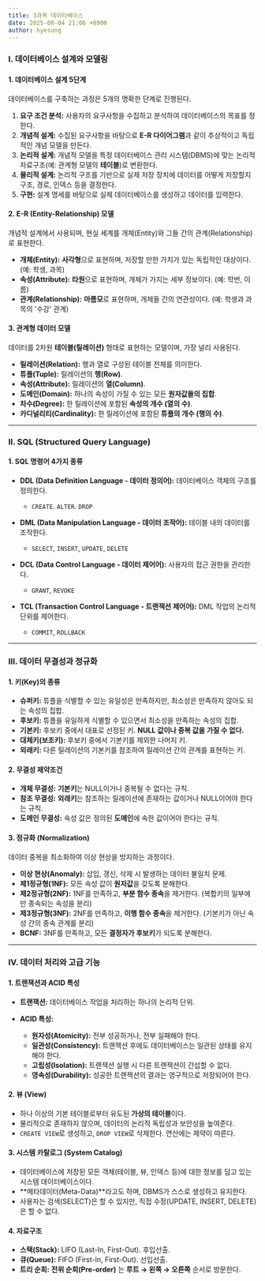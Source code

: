 ```yaml
---
title: 3과목 데이터베이스
date: 2025-08-04 21:06 +0900
author: hyesung
---
```

### **Ⅰ. 데이터베이스 설계와 모델링**

#### **1. 데이터베이스 설계 5단계**

데이터베이스를 구축하는 과정은 5개의 명확한 단계로 진행된다.

1. **요구 조건 분석:** 사용자의 요구사항을 수집하고 분석하여 데이터베이스의 목표를 정한다.
2. **개념적 설계:** 수집된 요구사항을 바탕으로 **E-R 다이어그램**과 같이 추상적이고 독립적인 개념 모델을 만든다.
3. **논리적 설계:** 개념적 모델을 특정 데이터베이스 관리 시스템(DBMS)에 맞는 논리적 자료구조(예: 관계형 모델의 **테이블**)로 변환한다.
4. **물리적 설계:** 논리적 구조를 기반으로 실제 저장 장치에 데이터를 어떻게 저장할지 구조, 경로, 인덱스 등을 결정한다.
5. **구현:** 설계 명세를 바탕으로 실제 데이터베이스를 생성하고 데이터를 입력한다.
    

#### **2. E-R (Entity-Relationship) 모델**

개념적 설계에서 사용되며, 현실 세계를 개체(Entity)와 그들 간의 관계(Relationship)로 표현한다.

- **개체(Entity):** **사각형**으로 표현하며, 저장할 만한 가치가 있는 독립적인 대상이다. (예: 학생, 과목)
- **속성(Attribute):** **타원**으로 표현하며, 개체가 가지는 세부 정보이다. (예: 학번, 이름)
- **관계(Relationship):** **마름모**로 표현하며, 개체들 간의 연관성이다. (예: 학생과 과목의 '수강' 관계)
    

#### **3. 관계형 데이터 모델**

데이터를 2차원 **테이블(릴레이션)** 형태로 표현하는 모델이며, 가장 널리 사용된다.

- **릴레이션(Relation):** 행과 열로 구성된 테이블 전체를 의미한다.
- **튜플(Tuple):** 릴레이션의 **행(Row)**.
- **속성(Attribute):** 릴레이션의 **열(Column)**.
- **도메인(Domain):** 하나의 속성이 가질 수 있는 모든 **원자값들의 집합**.
- **차수(Degree):** 한 릴레이션에 포함된 **속성의 개수 (열의 수)**.
- **카디널리티(Cardinality):** 한 릴레이션에 포함된 **튜플의 개수 (행의 수)**.

---

### **Ⅱ. SQL (Structured Query Language)**

#### **1. SQL 명령어 4가지 종류**

- **DDL (Data Definition Language - 데이터 정의어):** 데이터베이스 객체의 구조를 정의한다.
    
    - `CREATE`. `ALTER`. `DROP`
        
- **DML (Data Manipulation Language - 데이터 조작어):** 테이블 내의 데이터를 조작한다.
    
    - `SELECT`, `INSERT`, `UPDATE`, `DELETE`
        
- **DCL (Data Control Language - 데이터 제어어):** 사용자의 접근 권한을 관리한다.
    
    - `GRANT`, `REVOKE`
        
- **TCL (Transaction Control Language - 트랜잭션 제어어):** DML 작업의 논리적 단위를 제어한다.
    
    - `COMMIT`, `ROLLBACK`

---

### **Ⅲ. 데이터 무결성과 정규화**

#### **1. 키(Key)의 종류**

- **슈퍼키:** 튜플을 식별할 수 있는 유일성은 만족하지만, 최소성은 만족하지 않아도 되는 속성의 집합.
- **후보키:** 튜플을 유일하게 식별할 수 있으면서 최소성을 만족하는 속성의 집합.
- **기본키:** 후보키 중에서 대표로 선정된 키. **NULL 값이나 중복 값을 가질 수 없다.**
- **대체키(보조키):** 후보키 중에서 기본키를 제외한 나머지 키.
- **외래키:** 다른 릴레이션의 기본키를 참조하여 릴레이션 간의 관계를 표현하는 키.
    

#### **2. 무결성 제약조건**

- **개체 무결성:** **기본키**는 NULL이거나 중복될 수 없다는 규칙.
- **참조 무결성:** **외래키**는 참조하는 릴레이션에 존재하는 값이거나 NULL이어야 한다는 규칙.
- **도메인 무결성:** 속성 값은 정의된 **도메인**에 속한 값이어야 한다는 규칙.
    

#### **3. 정규화 (Normalization)**

데이터 중복을 최소화하여 이상 현상을 방지하는 과정이다.

- **이상 현상(Anomaly):** 삽입, 갱신, 삭제 시 발생하는 데이터 불일치 문제.
- **제1정규형(1NF):** 모든 속성 값이 **원자값**을 갖도록 분해한다.
- **제2정규형(2NF):** 1NF를 만족하고, **부분 함수 종속**을 제거한다. (복합키의 일부에만 종속되는 속성을 분리)
- **제3정규형(3NF):** 2NF를 만족하고, **이행 함수 종속**을 제거한다. (기본키가 아닌 속성 간의 종속 관계를 분리)
- **BCNF:** 3NF를 만족하고, 모든 **결정자가 후보키**가 되도록 분해한다.
    

---

### **Ⅳ. 데이터 처리와 고급 기능**

#### **1. 트랜잭션과 ACID 특성**

- **트랜잭션:** 데이터베이스 작업을 처리하는 하나의 논리적 단위.
- **ACID 특성:**
    
    - **원자성(Atomicity):** 전부 성공하거나, 전부 실패해야 한다.
    - **일관성(Consistency):** 트랜잭션 후에도 데이터베이스는 일관된 상태를 유지해야 한다.
    - **고립성(Isolation):** 트랜잭션 실행 시 다른 트랜잭션이 간섭할 수 없다.
    - **영속성(Durability):** 성공한 트랜잭션의 결과는 영구적으로 저장되어야 한다.
        

#### **2. 뷰 (View)**

- 하나 이상의 기본 테이블로부터 유도된 **가상의 테이블**이다.
- 물리적으로 존재하지 않으며, 데이터의 논리적 독립성과 보안성을 높여준다.
- `CREATE VIEW`로 생성하고, `DROP VIEW`로 삭제한다. 연산에는 제약이 따른다.
    

#### **3. 시스템 카탈로그 (System Catalog)**

- 데이터베이스에 저장된 모든 객체(테이블, 뷰, 인덱스 등)에 대한 정보를 담고 있는 시스템 데이터베이스이다.
- **메타데이터(Meta-Data)**라고도 하며, DBMS가 스스로 생성하고 유지한다.
- 사용자는 검색(SELECT)은 할 수 있지만, 직접 수정(UPDATE, INSERT, DELETE)은 할 수 없다.

#### **4. 자료구조**

- **스택(Stack):** LIFO (Last-In, First-Out). 후입선출.
- **큐(Queue):** FIFO (First-In, First-Out). 선입선출.
- **트리 순회:** **전위 순회(Pre-order)** 는 **루트 → 왼쪽 → 오른쪽** 순서로 방문한다.